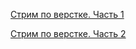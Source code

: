 [Стрим по верстке. Часть 1](https://www.youtube.com/watch?v=f-irDQwt1l4)

[Стрим по верстке. Часть 2](https://www.youtube.com/watch?v=0UUK4VDblXM)